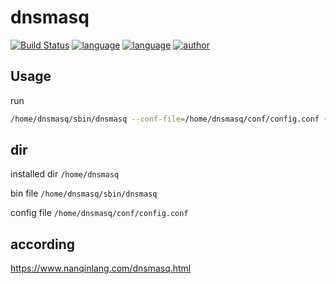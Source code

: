 # dnsmasq

[![Build Status](https://github.com/nanqinlang/SVG/blob/master/build%20passing.svg)](https://github.com/nanqinlang/dnsmasq)
[![language](https://github.com/nanqinlang/SVG/blob/master/language-c-blue.svg)](https://github.com/nanqinlang/dnsmasq)
[![language](https://github.com/nanqinlang/SVG/blob/master/language-shell-blue.svg)](https://github.com/nanqinlang/dnsmasq)
[![author](https://github.com/nanqinlang/SVG/blob/master/author-nanqinlang-lightgrey.svg)](https://github.com/nanqinlang/dnsmasq)

## Usage
run
```bash
/home/dnsmasq/sbin/dnsmasq --conf-file=/home/dnsmasq/conf/config.conf (be aware, this dir should be absolute)
```

## dir
installed dir `/home/dnsmasq`

bin file `/home/dnsmasq/sbin/dnsmasq`

config file `/home/dnsmasq/conf/config.conf`

## according
https://www.nanqinlang.com/dnsmasq.html
